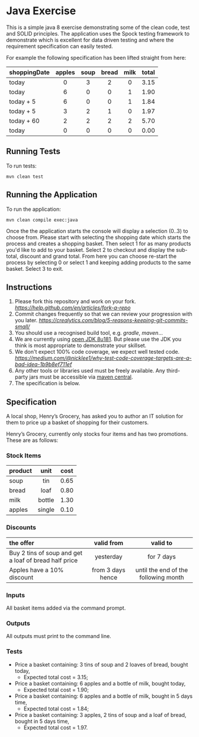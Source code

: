 # Java Exercise

This is a simple java 8 exercise demonstrating some of the clean code, test and SOLID principles. The application uses the Spock 
testing framework to demonstrate which is excellent for data driven testing and where the requirement specification can easily tested.

For example the following specification has been lifted straight from here:

|**shoppingDate** | **apples** | **soup** | **bread** | **milk** | **total**    |
|:---             |  :---:     |  :---:   |   :---:   |  :---:   |  :---:       |
|today            | 0          | 3        | 2         | 0        | 3.15         |
|today            | 6          | 0        | 0         | 1        | 1.90         |
|today + 5        | 6          | 0        | 0         | 1        | 1.84         |
|today + 5        | 3          | 2        | 1         | 0        | 1.97         |
|today + 60       | 2          | 2        | 2         | 2        | 5.70         |
|today            | 0          | 0        | 0         | 0        | 0.00         |
        

## Running Tests
To run tests:

```mvn clean test ```

## Running the Application
To run the application:

```mvn clean compile exec:java```

Once the the application starts the console will display a selection (0..3) to choose from.
Please start with selecting the shopping date which starts the process and creates a shopping basket.
Then select 1  for as many products you'd like to add to your basket.
Select 2 to checkout and display the sub-total, discount and grand total.
From here you can choose re-start the process by selecting 0 or select 1 and keeping adding products to the same basket.
Select 3 to exit. 



## Instructions
  1. Please fork this repository and work on your fork.
     _https://help.github.com/en/articles/fork-a-repo_
  2. Commit changes frequently so that we can review your progression with you later.
     _https://crealytics.com/blog/5-reasons-keeping-git-commits-small/_
  3. You should use a recognised build tool, e.g. _gradle_, _maven_...
  4. We are currently using [open JDK 8u181](https://cdn.azul.com/zulu/bin/zulu8.31.0.1-jdk8.0.181-win_x64.msi). But please use the JDK you think is most appropriate to demonstrate your skillset. 
  5. We don't expect 100% code coverage, we expect well tested code.
     _https://medium.com/@nicklee1/why-test-code-coverage-targets-are-a-bad-idea-1b9b8ef711ef_
  6. Any other tools or libraries used must be freely available. Any third-party jars must be accessible via [maven central](https://mvnrepository.com/repos/central).
  7. The specification is below.
  
## Specification

A local shop, Henry’s Grocery, has asked you to author an IT solution for them to price up a basket of shopping for their customers.

Henry’s Grocery, currently only stocks four items and has two promotions. These are as follows:

### Stock Items
        
|  **product** | **unit**   | **cost** |
| :---  | :---: | :---: |
|  soup    | tin    | 0.65 |
|  bread   | loaf   | 0.80 |
|  milk    | bottle | 1.30 |
|  apples  | single | 0.10 |

### Discounts
 
| **the offer**| **valid from** | **valid to** | 
| :---     | :---: | :---: |    
| Buy 2 tins of soup and get a loaf of bread half price | yesterday | for 7 days |
| Apples have a 10% discount | from 3 days hence | until the end of the following month |

### Inputs
 All basket items added via the command prompt.

### Outputs
All outputs must print to the command line.
     
### Tests
   - Price a basket containing: 3 tins of soup and 2 loaves of bread, bought today, 
     - Expected total cost = 3.15;
   - Price a basket containing: 6 apples and a bottle of milk, bought today, 
     - Expected total cost = 1.90;
   - Price a basket containing: 6 apples and a bottle of milk, bought in 5 days time,
     - Expected total cost = 1.84;
   - Price a basket containing: 3 apples, 2 tins of soup and a loaf of bread, bought in 5 days time,
     - Expected total cost = 1.97.
 
 
